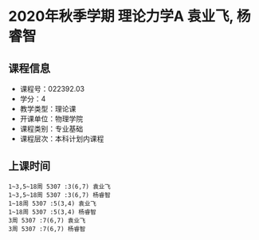 # 2020年秋季学期 理论力学A 袁业飞, 杨睿智






## 课程信息

- 课程号：022392.03
- 学分：4
- 教学类型：理论课
- 开课单位：物理学院
- 课程类别：专业基础
- 课程层次：本科计划内课程

## 上课时间

```
1~3,5~18周 5307 :3(6,7) 袁业飞
1~3,5~18周 5307 :3(6,7) 杨睿智
1~18周 5307 :5(3,4) 袁业飞
1~18周 5307 :5(3,4) 杨睿智
3周 5307 :7(6,7) 袁业飞
3周 5307 :7(6,7) 杨睿智
```

